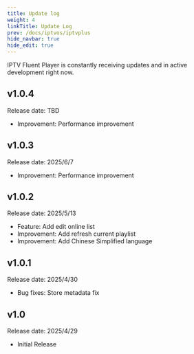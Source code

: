 ```yaml
---
title: Update log
weight: 4
linkTitle: Update Log
prev: /docs/iptvos/iptvplus
hide_navbar: true
hide_edit: true
---
```


IPTV Fluent Player is constantly receiving updates and in active development right now.

## v1.0.4

Release date: TBD

- Improvement: Performance improvement
<!-- - Feature: import channels via text
- Improvement: favorite multiple channels at once -->

## v1.0.3

Release date: 2025/6/7

- Improvement: Performance improvement
<!-- - Feature: Grid view for iPhone
- Improvement: Better export M3U file capabilities -->

## v1.0.2

Release date: 2025/5/13

- Feature: Add edit online list
- Improvement: Add refresh current playlist
- Improvement: Add Chinese Simplified language

## v1.0.1

Release date: 2025/4/30

- Bug fixes: Store metadata fix

## v1.0

Release date: 2025/4/29

- Initial Release
